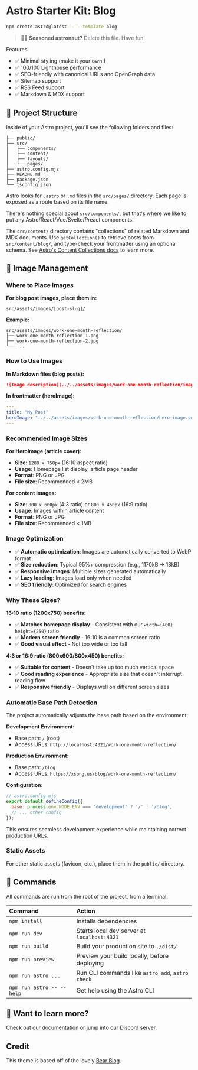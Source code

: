# Astro Starter Kit: Blog

```sh
npm create astro@latest -- --template blog
```

> 🧑‍🚀 **Seasoned astronaut?** Delete this file. Have fun!

Features:

- ✅ Minimal styling (make it your own!)
- ✅ 100/100 Lighthouse performance
- ✅ SEO-friendly with canonical URLs and OpenGraph data
- ✅ Sitemap support
- ✅ RSS Feed support
- ✅ Markdown & MDX support

## 🚀 Project Structure

Inside of your Astro project, you'll see the following folders and files:

```text
├── public/
├── src/
│   ├── components/
│   ├── content/
│   ├── layouts/
│   └── pages/
├── astro.config.mjs
├── README.md
├── package.json
└── tsconfig.json
```

Astro looks for `.astro` or `.md` files in the `src/pages/` directory. Each page is exposed as a route based on its file name.

There's nothing special about `src/components/`, but that's where we like to put any Astro/React/Vue/Svelte/Preact components.

The `src/content/` directory contains "collections" of related Markdown and MDX documents. Use `getCollection()` to retrieve posts from `src/content/blog/`, and type-check your frontmatter using an optional schema. See [Astro's Content Collections docs](https://docs.astro.build/en/guides/content-collections/) to learn more.

## 📸 Image Management

### Where to Place Images

**For blog post images, place them in:**
```
src/assets/images/[post-slug]/
```

**Example:**
```
src/assets/images/work-one-month-reflection/
├── work-one-month-reflection-1.png
├── work-one-month-reflection-2.jpg
└── ...
```

### How to Use Images

**In Markdown files (blog posts):**
```markdown
![Image description](../../assets/images/work-one-month-reflection/image-name.png)
```

**In frontmatter (heroImage):**
```yaml
---
title: "My Post"
heroImage: "../../assets/images/work-one-month-reflection/hero-image.png"
---
```

### Recommended Image Sizes

**For HeroImage (article cover):**
- **Size**: `1200 x 750px` (16:10 aspect ratio)
- **Usage**: Homepage list display, article page header
- **Format**: PNG or JPG
- **File size**: Recommended < 2MB

**For content images:**
- **Size**: `800 x 600px` (4:3 ratio) or `800 x 450px` (16:9 ratio)
- **Usage**: Images within article content
- **Format**: PNG or JPG
- **File size**: Recommended < 1MB

### Image Optimization

- ✅ **Automatic optimization**: Images are automatically converted to WebP format
- ✅ **Size reduction**: Typical 95%+ compression (e.g., 1170kB → 18kB)
- ✅ **Responsive images**: Multiple sizes generated automatically
- ✅ **Lazy loading**: Images load only when needed
- ✅ **SEO friendly**: Optimized for search engines

### Why These Sizes?

**16:10 ratio (1200x750) benefits:**
- ✅ **Matches homepage display** - Consistent with our `width={400} height={250}` ratio
- ✅ **Modern screen friendly** - 16:10 is a common screen ratio
- ✅ **Good visual effect** - Not too wide or too tall

**4:3 or 16:9 ratio (800x600/800x450) benefits:**
- ✅ **Suitable for content** - Doesn't take up too much vertical space
- ✅ **Good reading experience** - Appropriate size that doesn't interrupt reading flow
- ✅ **Responsive friendly** - Displays well on different screen sizes

### Automatic Base Path Detection

The project automatically adjusts the base path based on the environment:

**Development Environment:**
- Base path: `/` (root)
- Access URLs: `http://localhost:4321/work-one-month-reflection/`

**Production Environment:**
- Base path: `/blog`
- Access URLs: `https://xsong.us/blog/work-one-month-reflection/`

**Configuration:**
```javascript
// astro.config.mjs
export default defineConfig({
  base: process.env.NODE_ENV === 'development' ? '/' : '/blog',
  // ... other config
});
```

This ensures seamless development experience while maintaining correct production URLs.

### Static Assets

For other static assets (favicon, etc.), place them in the `public/` directory.

## 🧞 Commands

All commands are run from the root of the project, from a terminal:

| Command                   | Action                                           |
| :------------------------ | :----------------------------------------------- |
| `npm install`             | Installs dependencies                            |
| `npm run dev`             | Starts local dev server at `localhost:4321`      |
| `npm run build`           | Build your production site to `./dist/`          |
| `npm run preview`         | Preview your build locally, before deploying     |
| `npm run astro ...`       | Run CLI commands like `astro add`, `astro check` |
| `npm run astro -- --help` | Get help using the Astro CLI                     |

## 👀 Want to learn more?

Check out [our documentation](https://docs.astro.build) or jump into our [Discord server](https://astro.build/chat).

## Credit

This theme is based off of the lovely [Bear Blog](https://github.com/HermanMartinus/bearblog/).
